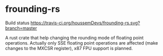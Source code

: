 # frounding-rs

Build status https://travis-ci.org/houssemDevs/frounding-rs.svg?branch=master

A rust crate that help changing the rounding mode of floating point operations. Actually only
 SSE floating point operations are affected (make changes to the MXCSR register), x87 FPU support is planned.